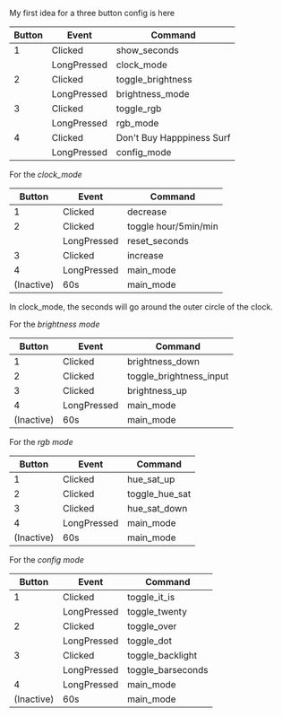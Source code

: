 My first idea for a three button config is here

| Button | Event       | Command           |
|--------|-------------|-------------------|
| 1      | Clicked     | show_seconds      |
|        | LongPressed | clock_mode        |
| 2      | Clicked     | toggle_brightness |
|        | LongPressed | brightness_mode   |
| 3      | Clicked     | toggle_rgb        |
|        | LongPressed | rgb_mode          |
| 4      | Clicked     | Don't Buy Happpiness Surf |
|        | LongPressed | config_mode       |

For the *clock_mode*

| Button     | Event       | Command           |
|------------|-------------|-------------------|
| 1          | Clicked     | decrease          |
| 2          | Clicked     | toggle hour/5min/min     |
|            | LongPressed | reset_seconds     |
| 3          | Clicked     | increase          |
| 4          | LongPressed | main_mode         |
| (Inactive) | 60s         | main_mode         |

In clock_mode, the seconds will go around the outer circle of the clock.

For the *brightness mode*

| Button     | Event       | Command                 |
|------------|-------------|-------------------------|
| 1          | Clicked     | brightness_down         |
| 2          | Clicked     | toggle_brightness_input |
| 3          | Clicked     | brightness_up           |
| 4          | LongPressed | main_mode               |
| (Inactive) | 60s         | main_mode               |

For the *rgb mode*

| Button     | Event       | Command                 |
|------------|-------------|-------------------------|
| 1          | Clicked     | hue_sat_up              |
| 2          | Clicked     | toggle_hue_sat          |
| 3          | Clicked     | hue_sat_down            |
| 4          | LongPressed | main_mode               |
| (Inactive) | 60s         | main_mode               |

For the *config mode*

| Button     | Event       | Command                 |
|------------|-------------|-------------------------|
| 1          | Clicked     | toggle_it_is            |
|            | LongPressed | toggle_twenty           |
| 2          | Clicked     | toggle_over             |
|            | LongPressed | toggle_dot              |
| 3          | Clicked     | toggle_backlight        |
|            | LongPressed | toggle_barseconds       |
| 4          | LongPressed | main_mode               |
| (Inactive) | 60s         | main_mode               |
